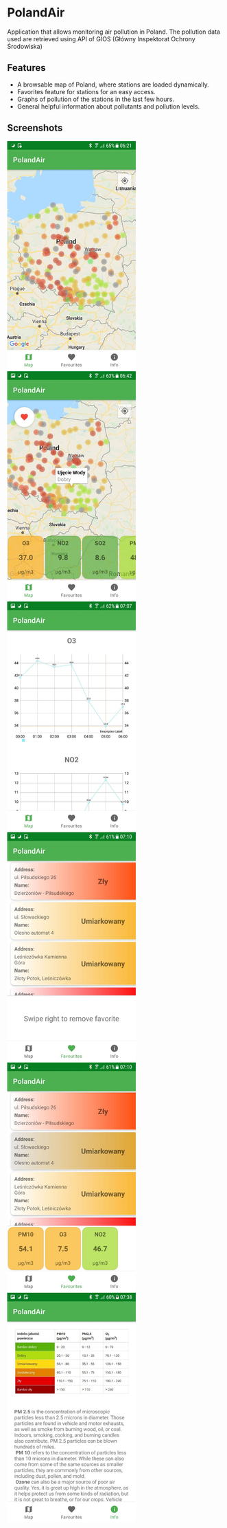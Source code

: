 # PolandAir

Application that allows monitoring air pollution in Poland. The pollution data used are retrieved using API of GIOS
(Główny Inspektorat Ochrony Środowiska)

## Features

- A browsable map of Poland, where stations are loaded dynamically.
- Favorites feature for stations for an easy access.
- Graphs of pollution of the stations in the last few hours.
- General helpful information about pollutants and pollution levels.

## Screenshots

<img src="screenshots/screenshot_home.jpg" width=300> <img src="screenshots/screenshot_selected.jpg" width=300>
<img src="screenshots/screenshot_graphs.jpg" width=300>
<img src="screenshots/screenshot_favorites.jpg" width=300>
<img src="screenshots/screenshot_favorites2.jpg" width=300>
<img src="screenshots/screenshot_info.jpg" width=300>
